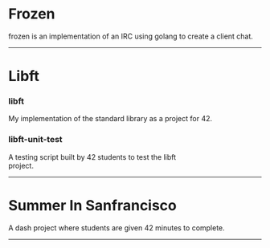 # Frozen  

frozen is an implementation of an IRC using golang to create a client chat. 

------------------------------------------------------------------

# Libft

### libft  
My implementation of the standard library as a project for 42. 

### libft-unit-test  
A testing script built by 42 students to test the libft  
project.

------------------------------------------------------------------  

# Summer In Sanfrancisco  

A dash project where students are given 42 minutes to complete.  

-----------------------------------------------------------------
